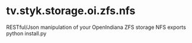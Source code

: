 tv.styk.storage.oi.zfs.nfs
==========================

RESTful/Json manipulation of your OpenIndiana ZFS storage NFS exports
python install.py
